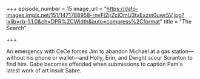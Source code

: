 +++
episode_number = 15
image_url = "https://dato-images.imgix.net/151/1471788958-rnvFi2jrZciOmU3txExzm0uwr5V.jpg?ixlib=rb-1.1.0&ch=DPR%2CWidth&auto=compress%2Cformat"
title = "The Search"

+++

An emergency with CeCe forces Jim to abandon Michael at a gas station—without his phone or wallet—and Holly, Erin, and Dwight scour Scranton to find him. Gabe becomes offended when submissions to caption Pam's latest work of art insult Sabre.